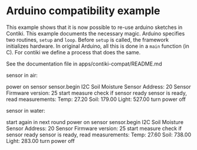 Arduino compatibility example
=============================

This example shows that it is now possible to re-use arduino sketches in
Contiki. This example documents the necessary magic. Arduino specifies
two routines, `setup` and `loop`. Before `setup` is called, the
framework initializes hardware. In original Arduino, all this is done in
a `main` function (in C). For contiki we define a process that does the
same.

See the documentation file in apps/contiki-compat/README.md

sensor in air: 

power on sensor
sensor.begin
I2C Soil Moisture Sensor Address: 20
Sensor Firmware version: 25
start measure
check if sensor ready
sensor is ready, read measurements:
Temp: 27.20		Soil: 179.00		Light: 527.00
turn power off


sensor in water: 

start again in next round
power on sensor
sensor.begin
I2C Soil Moisture Sensor Address: 20
Sensor Firmware version: 25
start measure
check if sensor ready
sensor is ready, read measurements:
Temp: 27.60		Soil: 738.00		Light: 283.00
turn power off

